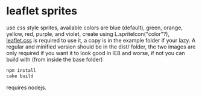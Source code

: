 leaflet sprites
=====
use css style sprites, available colors are blue (default), green, orange, yellow, red, purple, and violet, create using L.spriteIcon("color"?), [leaflet.css](https://github.com/leaflet-extras/leaflet.css) is required to use it, a copy is in the example folder if your lazy. A regular and minified version should be in the dist/ folder, the two images are only required if you want it to look good in IE8 and worse, if not you can build with (from inside the base folder)

```bash
npm install
cake build
```

requires nodejs.
